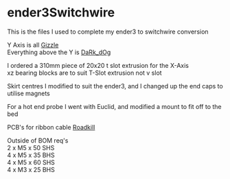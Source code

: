 # ender3Switchwire
This is the files I used to complete my ender3 to switchwire conversion

Y Axis is all <a href="https://github.com/VoronDesign/VoronUsers/tree/master/printer_mods/Gizzle/ender-3_(pro)_switchwire">Gizzle</a><br>
Everything above the Y is <a href="https://github.com/boubounokefalos/Ender_SW">DaRk_dOg</a><br>

I ordered a 310mm piece of 20x20 t slot extrusion for the X-Axis<br>
xz bearing blocks are to suit T-Slot extrusion not v slot<br>

Skirt centres I modified to suit the ender3, and I changed up the end caps to utilise magnets

For a hot end probe I went with Euclid, and modified a mount to fit off to the bed

PCB's for ribbon cable <a href="https://github.com/SafflowerCMD/BoganParts/tree/main/safflower/RoadkillExtended">Roadkill</a><br>

Outside of BOM req's <br>
2 x M5 x 50 SHS<br>
4 x M5 x 35 BHS<br>
4 x M5 x 60 SHS<br>
4 x M3 x 25 BHS<br>
